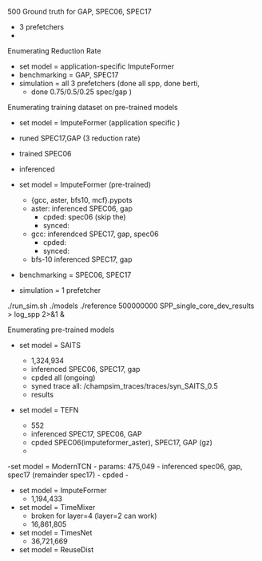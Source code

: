 500 Ground truth for GAP, SPEC06, SPEC17
- 3 prefetchers
-
Enumerating Reduction Rate
- set model = application-specific ImputeFormer
- benchmarking = GAP, SPEC17
- simulation = all 3 prefetchers (done all spp, done berti,
	- done 0.75/0.5/0.25 spec/gap )

Enumerating training dataset on pre-trained models
- set model = ImputeFormer (application specific	)
- runed SPEC17,GAP (3 reduction rate)
- trained SPEC06 
- inferenced

- set model = ImputeFormer (pre-trained)
	- {gcc, aster, bfs10, mcf}.pypots	
	- aster: inferenced  SPEC06, gap
		- cpded: spec06 (skip the)
		- synced:
	- gcc: inferendced SPEC17, gap, spec06
		- cpded:
		- synced:
	- bfs-10 inferenced SPEC17, gap


- benchmarking = SPEC06, SPEC17
- simulation = 1 prefetcher

./run_sim.sh ./models ./reference 500000000 SPP_single_core_dev_results > log_spp 2>&1 &

Enumerating pre-trained models
- set model = SAITS
	- 1,324,934
	- inferenced SPEC06, SPEC17, gap
	- cpded all (ongoing)
	- syned trace all: /champsim_traces/traces/syn_SAITS_0.5
	- results
	
- set model = TEFN
	- 552
	- inferenced SPEC17, SPEC06, GAP
	- cpded SPEC06(imputeformer_aster), SPEC17, GAP (gz)
	- 

-set model = ModernTCN
	- params:  475,049
	- inferenced spec06, gap, spec17 (remainder spec17)
	- cpded
	- 
- set model = ImputeFormer 
	- 1,194,433
- set model = TimeMixer
	- broken for layer=4 (layer=2 can work)
	- 16,861,805
- set model = TimesNet
	- 36,721,669
- set model = ReuseDist
<!--stackedit_data:
eyJoaXN0b3J5IjpbLTE2NDkyNTMwMjcsMjAyNDA1OTczOCwxMz
U3NzE4MDksLTE5NTE3NDk2MjksNjEyNTI2NTQzLDEzODA2MTI3
NDksNDcxOTMxNDA0LDE3OTk0MDE4MTQsNjc2MjgxNTY0LC0xOD
A2MzE0NDU4LDE3MzUzNDMyNjUsMjA3MzY2NDAwOCwtMTE2NTk1
NjA2MCwtMTU4OTk4NDI4NCwzNTYyOTEwNDMsLTExMjA4MDA1NT
gsLTI2Mjg5MDY4NiwtMTQ5ODQ2NTk4MCwtMTYzODA0NTU5Mywt
MTkzNzQ3NDY3OF19
-->